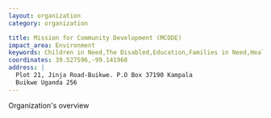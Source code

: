 ```yaml
---
layout: organization
category: organization

title: Mission for Community Development (MCODE)
impact_area: Environment
keywords: Children in Need,The Disabled,Education,Families in Need,Health and Wellness,Women in Need
coordinates: 39.527596,-99.141968
address: |
  Plot 21, Jinja Road-Buikwe. P.O Box 37190 Kampala
  Buikwe Uganda 256
---
```

Organization's overview
